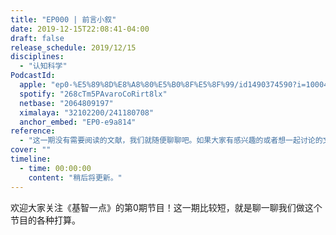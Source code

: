 ```yaml
---
title: "EP000 | 前言小叙"
date: 2019-12-15T22:08:41-04:00
draft: false
release_schedule: 2019/12/15
disciplines:
  - "认知科学"
PodcastId:
  apple: "ep0-%E5%89%8D%E8%A8%80%E5%B0%8F%E5%8F%99/id1490374590?i=1000458713576"
  spotify: "268cTm5PAvaroCoRirt8lx"
  netbase: "2064809197"
  ximalaya: "32102200/241180708"
  anchor_embed: "EP0-e9a814"
reference:
  - "这一期没有需要阅读的文献，我们就随便聊聊吧。如果大家有感兴趣的或者想一起讨论的文献，欢迎发邮件给我们:y2intelligences@gmail.com"
cover: ""
timeline:
  - time: 00:00:00
    content: "稍后将更新。"
---
```


欢迎大家关注《基智一点》的第0期节目！这一期比较短，就是聊一聊我们做这个节目的各种打算。
